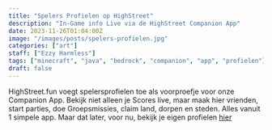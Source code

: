```yaml
---
title: "Spelers Profielen op HighStreet"
description: "In-Game info Live via de HighStreet Companion App"
date: 2023-11-26T01:04:00Z
image: "/images/posts/spelers-profielen.jpg"
categories: ["art"]
staff: ["Ezzy Harmless"]
tags: ["minecraft", "java", "bedrock", "companion", "app", "profielen"]
draft: false
---
```


HighStreet.fun voegt spelersprofielen toe als voorproefje voor onze Companion App. Bekijk niet alleen je Scores live, maar maak hier vrienden, start parties, doe Groepsmissies, claim land, dorpen en steden. Alles vanuit 1 simpele app. Maar dat later, voor nu, bekijk je eigen profielen [hier](https://highstreet.fun/spelers/)
